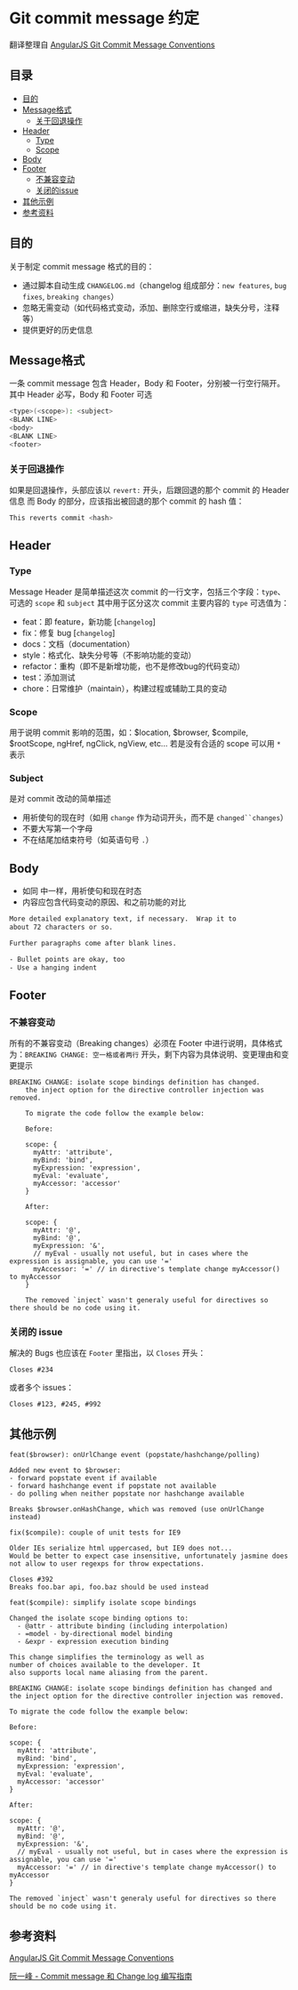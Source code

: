 # Git commit message 约定
翻译整理自 [AngularJS Git Commit Message Conventions](https://docs.google.com/document/d/1QrDFcIiPjSLDn3EL15IJygNPiHORgU1_OOAqWjiDU5Y/)

## 目录
* [目的](目的)
* [Message格式](Message格式)
    * [关于回退操作](关于回退操作)
* [Header](Header)
    * [Type](Type)
    * [Scope](Scope)
* [Body](Body)
* [Footer](Footer)
    * [不兼容变动](不兼容变动)
    * [关闭的issue](关闭的issue)
* [其他示例](其他示例)
* [参考资料](参考资料)

## 目的
关于制定 commit message 格式的目的：
* 通过脚本自动生成 `CHANGELOG.md`（changelog 组成部分：`new features`, `bug fixes`, `breaking changes`）
* 忽略无需变动（如代码格式变动，添加、删除空行或缩进，缺失分号，注释等）
* 提供更好的历史信息

## Message格式
一条 commit message 包含 Header，Body 和 Footer，分别被一行空行隔开。
其中 Header 必写，Body 和 Footer 可选
```bash
<type>(<scope>): <subject>
<BLANK LINE>
<body>
<BLANK LINE>
<footer>
```

### 关于回退操作
如果是回退操作，头部应该以 `revert:` 开头，后跟回退的那个 commit 的 Header 信息
而 Body 的部分，应该指出被回退的那个 commit 的 hash 值：
```bash
This reverts commit <hash>
```

## Header
### Type
Message Header 是简单描述这次 commit 的一行文字，包括三个字段：`type`、可选的 `scope` 和 `subject`
其中用于区分这次 commit 主要内容的 `type` 可选值为：

* feat：即 feature，新功能 [`changelog`]
* fix：修复 bug [`changelog`]
* docs：文档（documentation）
* style：格式化、缺失分号等（不影响功能的变动）
* refactor：重构（即不是新增功能，也不是修改bug的代码变动）
* test：添加测试
* chore：日常维护（maintain），构建过程或辅助工具的变动

### Scope
用于说明 commit 影响的范围，如：$location, $browser, $compile, $rootScope, ngHref, ngClick, ngView, etc...
若是没有合适的 scope 可以用 `*` 表示

### Subject
是对 commit 改动的简单描述
* 用祈使句的现在时（如用 `change` 作为动词开头，而不是 `changed``changes`）
* 不要大写第一个字母
* 不在结尾加结束符号（如英语句号 `.`）

## Body
* 如同 <subject> 中一样，用祈使句和现在时态
* 内容应包含代码变动的原因、和之前功能的对比

```bash
More detailed explanatory text, if necessary.  Wrap it to 
about 72 characters or so. 

Further paragraphs come after blank lines.

- Bullet points are okay, too
- Use a hanging indent
```

## Footer
### 不兼容变动
所有的不兼容变动（Breaking changes）必须在 Footer 中进行说明，具体格式为：`BREAKING CHANGE: 空一格或者两行` 开头，剩下内容为具体说明、变更理由和变更提示

```
BREAKING CHANGE: isolate scope bindings definition has changed.
    the inject option for the directive controller injection was removed.
    
    To migrate the code follow the example below:
    
    Before:
    
    scope: {
      myAttr: 'attribute',
      myBind: 'bind',
      myExpression: 'expression',
      myEval: 'evaluate',
      myAccessor: 'accessor'
    }
    
    After:
    
    scope: {
      myAttr: '@',
      myBind: '@',
      myExpression: '&',
      // myEval - usually not useful, but in cases where the expression is assignable, you can use '='
      myAccessor: '=' // in directive's template change myAccessor() to myAccessor
    }
    
    The removed `inject` wasn't generaly useful for directives so there should be no code using it.

```

### 关闭的 issue
解决的 Bugs 也应该在 `Footer` 里指出，以 `Closes` 开头：
```
Closes #234
```
或者多个 issues：
```
Closes #123, #245, #992
```

## 其他示例
```
feat($browser): onUrlChange event (popstate/hashchange/polling)

Added new event to $browser:
- forward popstate event if available
- forward hashchange event if popstate not available
- do polling when neither popstate nor hashchange available

Breaks $browser.onHashChange, which was removed (use onUrlChange instead)
```

```
fix($compile): couple of unit tests for IE9

Older IEs serialize html uppercased, but IE9 does not...
Would be better to expect case insensitive, unfortunately jasmine does
not allow to user regexps for throw expectations.

Closes #392
Breaks foo.bar api, foo.baz should be used instead
```

```
feat($compile): simplify isolate scope bindings

Changed the isolate scope binding options to:
  - @attr - attribute binding (including interpolation)
  - =model - by-directional model binding
  - &expr - expression execution binding

This change simplifies the terminology as well as
number of choices available to the developer. It
also supports local name aliasing from the parent.

BREAKING CHANGE: isolate scope bindings definition has changed and
the inject option for the directive controller injection was removed.

To migrate the code follow the example below:

Before:

scope: {
  myAttr: 'attribute',
  myBind: 'bind',
  myExpression: 'expression',
  myEval: 'evaluate',
  myAccessor: 'accessor'
}

After:

scope: {
  myAttr: '@',
  myBind: '@',
  myExpression: '&',
  // myEval - usually not useful, but in cases where the expression is assignable, you can use '='
  myAccessor: '=' // in directive's template change myAccessor() to myAccessor
}

The removed `inject` wasn't generaly useful for directives so there should be no code using it.
```

## 参考资料
[AngularJS Git Commit Message Conventions](https://docs.google.com/document/d/1QrDFcIiPjSLDn3EL15IJygNPiHORgU1_OOAqWjiDU5Y/edit#)

[阮一峰 - Commit message 和 Change log 编写指南](http://www.ruanyifeng.com/blog/2016/01/commit_message_change_log.html)

